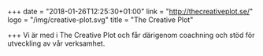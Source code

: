 +++
date = "2018-01-26T12:25:30+01:00"
link = "http://thecreativeplot.se/"
logo = "/img/creative-plot.svg"
title = "The Creative Plot"

+++
Vi är med i The Creative Plot och får därigenom coachning och stöd för utveckling av vår verksamhet.